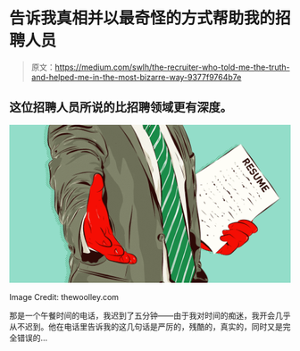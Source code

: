 # 告诉我真相并以最奇怪的方式帮助我的招聘人员

> 原文：<https://medium.com/swlh/the-recruiter-who-told-me-the-truth-and-helped-me-in-the-most-bizarre-way-9377f9764b7e>

## 这位招聘人员所说的比招聘领域更有深度。

![](img/c00e09e9fa80299f6bc7264b8cab2c66.png)

Image Credit: thewoolley.com

那是一个午餐时间的电话，我迟到了五分钟——由于我对时间的痴迷，我开会几乎从不迟到。他在电话里告诉我的这几句话是严厉的，残酷的，真实的，同时又是完全错误的…